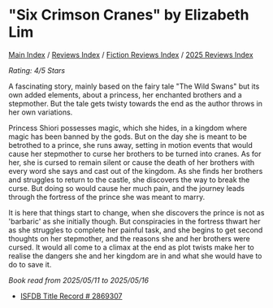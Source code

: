 # "Six Crimson Cranes" by Elizabeth Lim

[Main Index](../../../README.md) / [Reviews Index](../../README.md) / [Fiction Reviews Index](../README.md) / [2025 Reviews Index](README.md)

*Rating: 4/5 Stars*

A fascinating story, mainly based on the fairy tale "The Wild Swans" but its own added elements, about a princess, her enchanted brothers and a stepmother. But the tale gets twisty towards the end as the author throws in her own variations.

Princess Shiori possesses magic, which she hides, in a kingdom where magic has been banned by the gods. But on the day she is meant to be betrothed to a prince, she runs away, setting in motion events that would cause her stepmother to curse her brothers to be turned into cranes. As for her, she is cursed to remain silent or cause the death of her brothers with every word she says and cast out of the kingdom. As she finds her brothers and struggles to return to the castle, she discovers the way to break the curse. But doing so would cause her much pain, and the journey leads through the fortress of the prince she was meant to marry.

It is here that things start to change, when she discovers the prince is not as 'barbaric' as she initially though. But conspiracies in the fortress thwart her as she struggles to complete her painful task, and she begins to get second thoughts on her stepmother, and the reasons she and her brothers were cursed. It would all come to a climax at the end as plot twists make her to realise the dangers she and her kingdom are in and what she would have to do to save it.

*Book read from 2025/05/11 to 2025/05/16*

- [ISFDB Title Record # 2869307](https://www.isfdb.org/cgi-bin/title.cgi?2869307)
